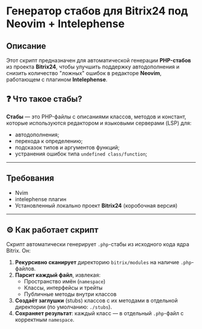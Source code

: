 # Генератор стабов для Bitrix24 под Neovim + Intelephense

## Описание

Этот скрипт предназначен для автоматической генерации **PHP-стабов** из проекта **Bitrix24**, чтобы улучшить поддержку автодополнения и снизить количество "ложных" ошибок в редакторе **Neovim**, работающем с плагином **Intelephense**.

## ❓ Что такое стабы?

**Стабы** — это PHP-файлы с описаниями классов, методов и констант, которые используются редактором и языковыми серверами (LSP) для:

- автодополнения;
- перехода к определению;
- подсказок типов и аргументов функций;
- устранения ошибок типа `undefined class/function`;

---

## Требования

- Nvim
- intelephense плагин
- Установленный локально проект **Bitrix24** (коробочная версия)

---


## ⚙️ Как работает скрипт

Скрипт автоматически генерирует `.php`-стабы из исходного кода ядра Bitrix. Он:

1. **Рекурсивно сканирует** директорию `bitrix/modules` на наличие `.php`-файлов.
2. **Парсит каждый файл**, извлекая:
   - Пространство имён (`namespace`)
   - Классы, интерфейсы и трейты
   - Публичные методы внутри классов
3. **Создаёт заглушки** (stubs) классов с их методами в отдельной директории (по умолчанию: `./stubs`).
4. **Сохраняет результат**: каждый класс — в отдельный `.php`-файл с корректным `namespace`.

